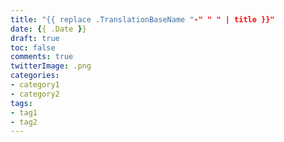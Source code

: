 ```yaml
---
title: "{{ replace .TranslationBaseName "-" " " | title }}"
date: {{ .Date }}
draft: true
toc: false
comments: true
twitterImage: .png
categories:
- category1
- category2
tags:
- tag1
- tag2
---
```



<!--more-->
